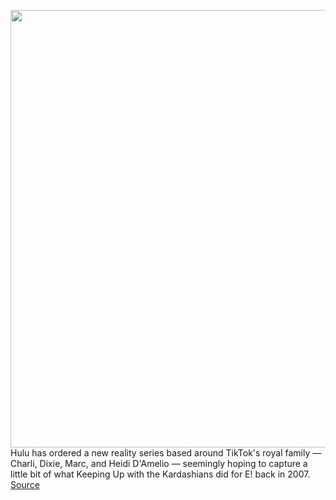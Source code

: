 <img src='https://cdn.vox-cdn.com/thumbor/jOAEwTefaduriWyrhgRlZzljVkY=/0x0:5120x2880/1200x800/filters:focal(2569x1058:3387x1876)/cdn.vox-cdn.com/uploads/chorus_image/image/68549595/1225293625.0.jpg' width='700px' /><br/>
Hulu has ordered a new reality series based around TikTok's royal family — Charli, Dixie, Marc, and Heidi D'Amelio — seemingly hoping to capture a little bit of what Keeping Up with the Kardashians did for E! back in 2007.
<a href='https://www.theverge.com/2020/12/18/22189180/charli-damelio-dixie-hulu-reality-series-documentary-tiktok-kardashians'> Source <a/>